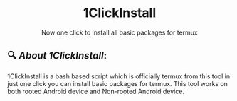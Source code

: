 <h1 align="center">1ClickInstall</h1>

<p align="center">
      Now one click to install all basic packages for termux
</p>

## 🔍 ***About 1ClickInstall***:

1ClickInstall is a bash based script which is officially termux from this tool in just one click you can install basic packages for termux. This tool works on both rooted Android device and Non-rooted Android device.



